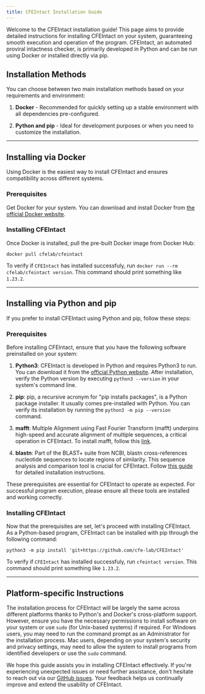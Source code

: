 ```yaml
---
title: CFEIntact Installation Guide
---
```


Welcome to the CFEIntact installation guide! This page aims to provide detailed instructions for installing CFEIntact on your system, guaranteeing smooth execution and operation of the program. CFEIntact, an automated proviral intactness checker, is primarily developed in Python and can be run using Docker or installed directly via pip.

## Installation Methods

You can choose between two main installation methods based on your requirements and environment:

1. **Docker** - Recommended for quickly setting up a stable environment with all dependencies pre-configured.

2. **Python and pip** - Ideal for development purposes or when you need to customize the installation.

---

## Installing via Docker

Using Docker is the easiest way to install CFEIntact and ensures compatibility across different systems.

### Prerequisites

Get Docker for your system.
You can download and install Docker from [the official Docker website](https://www.docker.com/get-started).

### Installing CFEIntact

Once Docker is installed, pull the pre-built Docker image from Docker Hub:

```shell
docker pull cfelab/cfeintact
```

To verify if `CFEIntact` has installed successfuly, run `docker run --rm cfelab/cfeintact version`.
This command should print something like `1.23.2`.

---

## Installing via Python and pip

If you prefer to install CFEIntact using Python and pip, follow these steps:

### Prerequisites

Before installing CFEIntact, ensure that you have the following software preinstalled on your system:

1. **Python3**: CFEIntact is developed in Python and requires Python3 to run. You can download it from the [official Python website](https://www.python.org/downloads/). After installation, verify the Python version by executing `python3 --version` in your system's command line.

2. **pip**: pip, a recursive acronym for "pip installs packages", is a Python package installer. It usually comes pre-installed with Python. You can verify its installation by running the `python3 -m pip --version` command. 

3. **mafft**: Multiple Alignment using Fast Fourier Transform (mafft) underpins high-speed and accurate alignment of multiple sequences, a critical operation in CFEIntact. To install mafft, follow this [link](https://mafft.cbrc.jp/alignment/software/source.html). 

4. **blastn**: Part of the BLAST+ suite from NCBI, blastn cross-references nucleotide sequences to locate regions of similarity. This sequence analysis and comparison tool is crucial for CFEIntact. Follow [this guide](https://www.ncbi.nlm.nih.gov/books/NBK569861/) for detailed installation instructions.

These prerequisites are essential for CFEIntact to operate as expected. For successful program execution, please ensure all these tools are installed and working correctly.

### Installing CFEIntact

Now that the prerequisites are set, let's proceed with installing CFEIntact. As a Python-based program, CFEIntact can be installed with pip through the following command:

```shell
python3 -m pip install 'git+https://github.com/cfe-lab/CFEIntact'
```

To verify if `CFEIntact` has installed successfuly, run `cfeintact version`.
This command should print something like `1.23.2`.

---

## Platform-specific Instructions

The installation process for CFEIntact will be largely the same across different platforms thanks to Python's and Docker's cross-platform support. However, ensure you have the necessary permissions to install software on your system or use `sudo` (for Unix-based systems) if required. For Windows users, you may need to run the command prompt as an Administrator for the installation process. Mac users, depending on your system's security and privacy settings, may need to allow the system to install programs from identified developers or use the `sudo` command.

We hope this guide assists you in installing CFEIntact effectively. If you're experiencing unexpected issues or need further assistance, don't hesitate to reach out via our [GitHub issues](https://github.com/cfe-lab/CFEIntact/issues). Your feedback helps us continually improve and extend the usability of CFEIntact.
